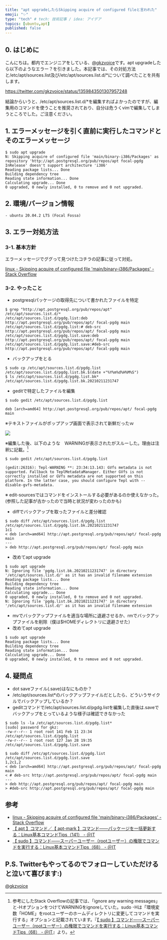 ```yaml
---
title: "apt upgradeしたらSkipping acquire of configured fileと言われた"
emoji: "✨"
type: "tech" # tech: 技術記事 / idea: アイデア
topics: [ubuntu,apt]
published: false
---
```


## 0. はじめに
こんにちは。都内でエンジニアをしている、[@gkzvoice](https://twitter.com/gkzvoice)です。apt upgradeしたら以下のようなエラー？を引きました。本記事では、その対処方法と/etc/apt/sources.list及び/etc/apt/sources.list.d/\*について調べたことを共有します。

https://twitter.com/gkzvoice/status/1359843501307957248

結論からいうと、/etc/apt/sources.list.d/\*を編集すればよかったのですが、編集用のコマンドを使うことを推奨されており、自分は危うくvimで編集してしまうところでした。ご注意ください。

## 1. エラーメッセージを引く直前に実行したコマンドとそのエラーメッセージ

```
$ sudo apt upgrade
N: Skipping acquire of configured file 'main/binary-i386/Packages' as repository 'http://apt.postgresql.org/pub/repos/apt focal-pgdg InRelease' doesn't support architecture 'i386'
Reading package lists... Done
Building dependency tree       
Reading state information... Done
Calculating upgrade... Done
0 upgraded, 0 newly installed, 0 to remove and 0 not upgraded.
```

## 2. 環境/バージョン情報
```
- ubuntu 20.04.2 LTS (Focal Fossa)
```

## 3. エラー対処方法

### 3-1. 基本方針
エラーメッセージでググって見つけたコチラの記事に従って対処。

[linux - Skipping acquire of configured file 'main/binary-i386/Packages' - Stack Overflow](https://stackoverflow.com/questions/61523447/skipping-acquire-of-configured-file-main-binary-i386-packages)

### 3-2. やったこと

- postgresqlパッケージの取得先について書かれたファイルを特定
```
$ grep "http://apt.postgresql.org/pub/repos/apt" /etc/apt/sources.list.d/*
/etc/apt/sources.list.d/pgdg.list:deb http://apt.postgresql.org/pub/repos/apt/ focal-pgdg main
/etc/apt/sources.list.d/pgdg.list:# deb-src http://apt.postgresql.org/pub/repos/apt/ focal-pgdg main
/etc/apt/sources.list.d/pgdg.list.save:deb http://apt.postgresql.org/pub/repos/apt/ focal-pgdg main
/etc/apt/sources.list.d/pgdg.list.save:#deb-src http://apt.postgresql.org/pub/repos/apt/ focal-pgdg main
```
- バックアップをとる
```
$ sudo cp /etc/apt/sources.list.d/pgdg.list /etc/apt/sources.list.d/pgdg.list.bk.$(date +"%Y%m%d%H%M%S")
$ ls /etc/apt/sources.list.d/pgdg.list.bk*
/etc/apt/sources.list.d/pgdg.list.bk.20210211231747
```

- geditで特定したファイルを編集
```
$ sudo gedit /etc/apt/sources.list.d/pgdg.list

deb [arch=amd64] http://apt.postgresql.org/pub/repos/apt/ focal-pgdg main
```
※テキストファイルがポップアップ画面で表示されて新鮮だったｗ

<img src="https://gyazo.com/0fee3d0649011b43cca841cbf7747e83" style="max-width:75%;">

※編集した後、以下のような　WARNINGが表示されたがスルーした。理由は注釈に記載。[^1]

```
$ sudo gedit /etc/apt/sources.list.d/pgdg.list

(gedit:26316): Tepl-WARNING **: 23:34:13.143: GVfs metadata is not supported. Fallback to TeplMetadataManager. Either GVfs is not correctly installed or GVfs metadata are not supported on this platform. In the latter case, you should configure Tepl with --disable-gvfs-metadata.
```

※ edit-sourcesではコマンドをインストールする必要があるのか使えなかった。(参照した記事が古かったので当時と状況が変わったのかも)

- diffでバックアップを取ったファイルと差分確認
```
$ sudo diff /etc/apt/sources.list.d/pgdg.list /etc/apt/sources.list.d/pgdg.list.bk.20210211231747 
1c1
< deb [arch=amd64] http://apt.postgresql.org/pub/repos/apt/ focal-pgdg main
---
> deb http://apt.postgresql.org/pub/repos/apt/ focal-pgdg main
```

- 改めてapt upgrade
```
$ sudo apt upgrade
N: Ignoring file 'pgdg.list.bk.20210211231747' in directory '/etc/apt/sources.list.d/' as it has an invalid filename extension
Reading package lists... Done
Building dependency tree       
Reading state information... Done
Calculating upgrade... Done
0 upgraded, 0 newly installed, 0 to remove and 0 not upgraded.
N: Ignoring file 'pgdg.list.bk.20210211231747' in directory '/etc/apt/sources.list.d/' as it has an invalid filename extension
```

- mvでバックアップファイルを適当な場所に退避させるか、rmでバックアップファイルを削除（僕は$HOMEディレクトリに退避させた）
- 改めてapt upgrade

```
$ sudo apt upgrade
Reading package lists... Done
Building dependency tree       
Reading state information... Done
Calculating upgrade... Done
0 upgraded, 0 newly installed, 0 to remove and 0 not upgraded.
```

## 4. 疑問点
- dot saveファイル(.save)はなにものか？
- /etc/apt/sources.list\*のバックアップファイルだとしたら、どういうサイクルでバックアップしているか？
- geditコマンドで/etc/apt/sources.list.d/pgdg.listを編集した直後は.saveでバックアップをとっているような様子は確認できなかった
```
$ sudo ls -la /etc/apt/sources.list.d/pgdg.list*
[sudo] password for gkz: 
-rw-r--r-- 1 root root 141 Feb 11 23:34 /etc/apt/sources.list.d/pgdg.list
-rw-r--r-- 1 root root 127 Jan 28 19:35 /etc/apt/sources.list.d/pgdg.list.save

$ sudo diff /etc/apt/sources.list.d/pgdg.list /etc/apt/sources.list.d/pgdg.list.save 
1,2c1,2
< deb [arch=amd64] http://apt.postgresql.org/pub/repos/apt/ focal-pgdg main
< # deb-src http://apt.postgresql.org/pub/repos/apt/ focal-pgdg main
---
> deb http://apt.postgresql.org/pub/repos/apt/ focal-pgdg main
> #deb-src http://apt.postgresql.org/pub/repos/apt/ focal-pgdg main
```

## 参考
- [linux - Skipping acquire of configured file 'main/binary-i386/Packages' - Stack Overflow](https://stackoverflow.com/questions/61523447/skipping-acquire-of-configured-file-main-binary-i386-packages)
- [【 apt 】コマンド／【 apt-mark 】コマンド――パッケージを一括更新する：Linux基本コマンドTips（141） - ＠IT](https://www.atmarkit.co.jp/ait/articles/1709/07/news016.html)
- [【 sudo 】コマンド――スーパーユーザー（rootユーザー）の権限でコマンドを実行する：Linux基本コマンドTips（68） - ＠IT](https://www.atmarkit.co.jp/ait/articles/1611/28/news036.html)

## P.S. Twitterもやってるのでフォローしていただけると泣いて喜びます:)
[@gkzvoice](https://twitter.com/gkzvoice)


[^1]: 参考にしたStack Overflowの記事では、「ignore any warning messages」と-HオプションをつけてWARNINGをignoreしていた。sudo -Hは「環境変数「HOME」をrootユーザーのホームディレクトリに変更してコマンドを実行する」オプションと記載されています。『[【 sudo 】コマンド――スーパーユーザー（rootユーザー）の権限でコマンドを実行する：Linux基本コマンドTips（68） - ＠IT](https://www.atmarkit.co.jp/ait/articles/1611/28/news036.html)』より。